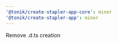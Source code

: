 ```yaml
---
'@tonik/create-stapler-app-core': minor
'@tonik/create-stapler-app': minor
---
```


Remove .d.ts creation
